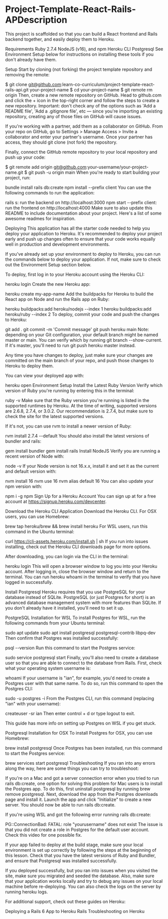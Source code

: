 # Project-Template-React-Rails-APDescription
This project is scaffolded so that you can build a React frontend and Rails backend together, and easily deploy them to Heroku.

Requirements
Ruby 2.7.4
NodeJS (v16), and npm
Heroku CLI
Postgresql
See Environment Setup below for instructions on installing these tools if you don't already have them.

Setup
Start by cloning (not forking) the project template repository and removing the remote:

$ git clone git@github.com:learn-co-curriculum/project-template-react-rails-api.git your-project-name
$ cd your-project-name
$ git remote rm origin
Then, create a new remote repository on GitHub. Head to github.com and click the + icon in the top-right corner and follow the steps to create a new repository. Important: don't check any of the options such as 'Add a README file', 'Add a .gitignore file', etc — since you're importing an existing repository, creating any of those files on GitHub will cause issues.

If you're working with a partner, add them as a collaborator on GitHub. From your repo on GitHub, go to Settings > Manage Access > Invite a collaborator and enter your partner's username. Once your partner has access, they should git clone (not fork) the repository.

Finally, connect the GitHub remote repository to your local repository and push up your code:

$ git remote add origin git@github.com:your-username/your-project-name.git
$ git push -u origin main
When you're ready to start building your project, run:

bundle install
rails db:create
npm install --prefix client
You can use the following commands to run the application:

rails s: run the backend on http://localhost:3000
npm start --prefix client: run the frontend on http://localhost:4000
Make sure to also update this README to include documentation about your project. Here's a list of some awesome readmes for inspiration.

Deploying
This application has all the starter code needed to help you deploy your application to Heroku. It's recommended to deploy your project early and push up changes often to ensure that your code works equally well in production and development environments.

If you've already set up your environment to deploy to Heroku, you can run the commands below to deploy your application. If not, make sure to check out the Environment Setup section below.

To deploy, first log in to your Heroku account using the Heroku CLI:

heroku login
Create the new Heroku app:

heroku create my-app-name
Add the buildpacks for Heroku to build the React app on Node and run the Rails app on Ruby:

heroku buildpacks:add heroku/nodejs --index 1
heroku buildpacks:add heroku/ruby --index 2
To deploy, commit your code and push the changes to Heroku:

git add .
git commit -m 'Commit message'
git push heroku main
Note: depending on your Git configuration, your default branch might be named master or main. You can verify which by running git branch --show-current. If it's master, you'll need to run git push heroku master instead.

Any time you have changes to deploy, just make sure your changes are committed on the main branch of your repo, and push those changes to Heroku to deploy them.

You can view your deployed app with:

heroku open
Environment Setup
Install the Latest Ruby Version
Verify which version of Ruby you're running by entering this in the terminal:

ruby -v
Make sure that the Ruby version you're running is listed in the supported runtimes by Heroku. At the time of writing, supported versions are 2.6.8, 2.7.4, or 3.0.2. Our recommendation is 2.7.4, but make sure to check the site for the latest supported versions.

If it's not, you can use rvm to install a newer version of Ruby:

rvm install 2.7.4 --default
You should also install the latest versions of bundler and rails:

gem install bundler
gem install rails
Install NodeJS
Verify you are running a recent version of Node with:

node -v
If your Node version is not 16.x.x, install it and set it as the current and default version with:

nvm install 16
nvm use 16
nvm alias default 16
You can also update your npm version with:

npm i -g npm
Sign Up for a Heroku Account
You can sign up at for a free account at https://signup.heroku.com/devcenter.

Download the Heroku CLI Application
Download the Heroku CLI. For OSX users, you can use Homebrew:

brew tap heroku/brew && brew install heroku
For WSL users, run this command in the Ubuntu terminal:

curl https://cli-assets.heroku.com/install.sh | sh
If you run into issues installing, check out the Heroku CLI downloads page for more options.

After downloading, you can login via the CLI in the terminal:

heroku login
This will open a browser window to log you into your Heroku account. After logging in, close the browser window and return to the terminal. You can run heroku whoami in the terminal to verify that you have logged in successfully.

Install Postgresql
Heroku requires that you use PostgreSQL for your database instead of SQLite. PostgreSQL (or just Postgres for short) is an advanced database management system with more features than SQLite. If you don't already have it installed, you'll need to set it up.

PostgreSQL Installation for WSL
To install Postgres for WSL, run the following commands from your Ubuntu terminal:

sudo apt update
sudo apt install postgresql postgresql-contrib libpq-dev
Then confirm that Postgres was installed successfully:

psql --version
Run this command to start the Postgres service:

sudo service postgresql start
Finally, you'll also need to create a database user so that you are able to connect to the database from Rails. First, check what your operating system username is:

whoami
If your username is "ian", for example, you'd need to create a Postgres user with that same name. To do so, run this command to open the Postgres CLI:

sudo -u postgres -i
From the Postgres CLI, run this command (replacing "ian" with your username):

createuser -sr ian
Then enter control + d or type logout to exit.

This guide has more info on setting up Postgres on WSL if you get stuck.

Postgresql Installation for OSX
To install Postgres for OSX, you can use Homebrew:

brew install postgresql
Once Postgres has been installed, run this command to start the Postgres service:

brew services start postgresql
Troubleshooting
If you ran into any errors along the way, here are some things you can try to troubleshoot:

If you're on a Mac and got a server connection error when you tried to run rails db:create, one option for solving this problem for Mac users is to install the Postgres app. To do this, first uninstall postgresql by running brew remove postgresql. Next, download the app from the Postgres downloads page and install it. Launch the app and click "Initialize" to create a new server. You should now be able to run rails db:create.

If you're using WSL and got the following error running rails db:create:

PG::ConnectionBad: FATAL:  role "yourusername" does not exist
The issue is that you did not create a role in Postgres for the default user account. Check this video for one possible fix.

If your app failed to deploy at the build stage, make sure your local environment is set up correctly by following the steps at the beginning of this lesson. Check that you have the latest versions of Ruby and Bundler, and ensure that Postgresql was installed successfully.

If you deployed successfully, but you ran into issues when you visited the site, make sure you migrated and seeded the database. Also, make sure that your application works locally and try to debug any issues on your local machine before re-deploying. You can also check the logs on the server by running heroku logs.

For additional support, check out these guides on Heroku:

Deploying a Rails 6 App to Heroku
Rails Troubleshooting on Heroku
